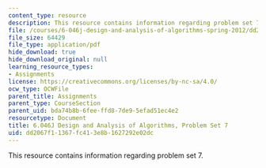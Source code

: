 ```yaml
---
content_type: resource
description: This resource contains information regarding problem set 7.
file: /courses/6-046j-design-and-analysis-of-algorithms-spring-2012/dd2067f11367fc413e8b1627292e02dc_MIT6_046JS12_ps7.pdf
file_size: 64429
file_type: application/pdf
hide_download: true
hide_download_original: null
learning_resource_types:
- Assignments
license: https://creativecommons.org/licenses/by-nc-sa/4.0/
ocw_type: OCWFile
parent_title: Assignments
parent_type: CourseSection
parent_uid: bda74b8b-6fee-ffd8-7de9-5efad51ec4e2
resourcetype: Document
title: 6.046J Design and Analysis of Algorithms, Problem Set 7
uid: dd2067f1-1367-fc41-3e8b-1627292e02dc
---
```

This resource contains information regarding problem set 7.